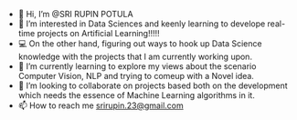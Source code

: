 - 👋 Hi, I’m @SRI RUPIN POTULA
- 👀 I’m interested in Data Sciences and keenly learning to develope real-time projects on Artificial Learning!!!!!
- 💻 On the other hand, figuring out ways to hook up Data Science knowledge with the projects that I am currently working upon.
- 🌱 I’m currently learning to explore my views about the scenario Computer Vision, NLP and trying to comeup with a Novel idea.
- 💞️ I’m looking to collaborate on projects based both on the development which needs the essence of Machine Learning algorithms in it.
- 📫 How to reach me srirupin.23@gmail.com

<!---
SRIRUPINPOTULA/SRIRUPINPOTULA is a ✨ special ✨ repository because its `README.md` (this file) appears on your GitHub profile.
You can click the Preview link to take a look at your changes.
--->
